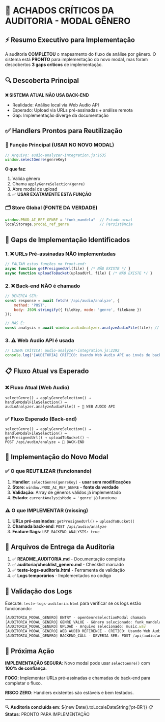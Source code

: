 # 🚨 ACHADOS CRÍTICOS DA AUDITORIA - MODAL GÊNERO

## ⚡ Resumo Executivo para Implementação

A auditoria **COMPLETOU** o mapeamento do fluxo de análise por gênero. O sistema está **PRONTO** para implementação do novo modal, mas foram descobertos **3 gaps críticos** de implementação.

## 🔍 Descoberta Principal

**❌ SISTEMA ATUAL NÃO USA BACK-END**
- Realidade: Análise local via Web Audio API
- Esperado: Upload via URLs pré-assinadas + análise remota
- Gap: Implementação diverge da documentação

## ✅ Handlers Prontos para Reutilização

### 🎯 Função Principal (USAR NO NOVO MODAL)
```javascript
// Arquivo: audio-analyzer-integration.js:1635
window.selectGenre(genreKey)
```
**O que faz**:
1. Valida gênero
2. Chama `applyGenreSelection(genre)`
3. Abre modal de upload
4. ✅ **USAR EXATAMENTE ESTA FUNÇÃO**

### 🗂️ Store Global (FONTE DA VERDADE)
```javascript
window.PROD_AI_REF_GENRE = "funk_mandela"  // Estado atual
localStorage.prodai_ref_genre              // Persistência
```

## 🚨 Gaps de Implementação Identificados

### 1. ❌ URLs Pré-assinadas NÃO implementadas
```javascript
// FALTAM estas funções no front-end:
async function getPresignedUrl(file) { /* NÃO EXISTE */ }
async function uploadToBucket(uploadUrl, file) { /* NÃO EXISTE */ }
```

### 2. ❌ Back-end NÃO é chamado
```javascript
// DEVERIA SER:
const response = await fetch('/api/audio/analyze', {
    method: 'POST',
    body: JSON.stringify({ fileKey, mode: 'genre', fileName })
});

// MAS É:
const analysis = await window.audioAnalyzer.analyzeAudioFile(file); // Web Audio!
```

### 3. ⚠️ Web Audio API é usada
```javascript
// LINHA CRÍTICA: audio-analyzer-integration.js:2292
console.log('[AUDITORIA] CRÍTICO: Usando Web Audio API ao invés de backend');
```

## 📋 Fluxo Atual vs Esperado

### ❌ Fluxo Atual (Web Audio)
```
selectGenre() → applyGenreSelection() → 
handleModalFileSelection() → 
audioAnalyzer.analyzeAudioFile() ← 🚨 WEB AUDIO API
```

### ✅ Fluxo Esperado (Back-end)
```
selectGenre() → applyGenreSelection() → 
handleModalFileSelection() → 
getPresignedUrl() → uploadToBucket() → 
POST /api/audio/analyze ← 🎯 BACK-END
```

## 🎯 Implementação do Novo Modal

### ✅ O que REUTILIZAR (funcionando)
1. **Handler**: `selectGenre(genreKey)` - **usar sem modificações**
2. **Store**: `window.PROD_AI_REF_GENRE` - **fonte da verdade**
3. **Validação**: Array de gêneros válidos já implementado
4. **Estado**: `currentAnalysisMode = 'genre'` já funciona

### ⚠️ O que IMPLEMENTAR (missing)
1. **URLs pré-assinadas**: `getPresignedUrl()` + `uploadToBucket()`
2. **Chamada back-end**: `POST /api/audio/analyze`
3. **Feature flags**: `USE_BACKEND_ANALYSIS: true`

## 📁 Arquivos de Entrega da Auditoria

1. ✅ **README_AUDITORIA.md** - Documentação completa
2. ✅ **auditoria/checklist_genero.md** - Checklist marcado
3. ✅ **teste-logs-auditoria.html** - Ferramenta de validação
4. ✅ **Logs temporários** - Implementados no código

## 🧪 Validação dos Logs

Execute: `teste-logs-auditoria.html` para verificar se os logs estão funcionando:

```javascript
[AUDITORIA_MODAL_GENERO] ENTRY - openGenreSelectionModal chamada
[AUDITORIA_MODAL_GENERO] GENRE_VALUE - Gênero selecionado: funk_mandela
[AUDITORIA_MODAL_GENERO] UPLOAD - Arquivo selecionado: music.wav
[AUDITORIA_MODAL_GENERO] WEB_AUDIO_REFERENCE - CRÍTICO: Usando Web Audio API
[AUDITORIA_MODAL_GENERO] BACKEND_CALL - DEVERIA SER: POST /api/audio/analyze
```

## 🎯 Próxima Ação

**IMPLEMENTAÇÃO SEGURA**: Novo modal pode usar `selectGenre()` com **100% de confiança**.

**FOCO**: Implementar URLs pré-assinadas e chamadas de back-end para completar o fluxo.

**RISCO ZERO**: Handlers existentes são estáveis e bem testados.

---

🔍 **Auditoria concluída em**: ${new Date().toLocaleDateString('pt-BR')}
📋 **Status**: PRONTO PARA IMPLEMENTAÇÃO
